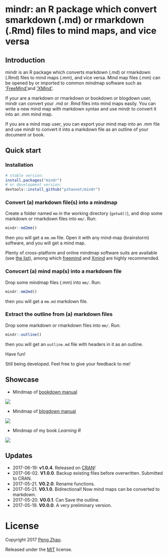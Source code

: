 # mindr: an R package which convert smarkdown (.md) or rmarkdown (.Rmd) files to mind maps, and vice versa


## Introduction

mindr is an R package which converts markdown (.md) or rmarkdown (.Rmd) files to mind maps (.mm), and vice versa. Mind map files (.mm) can be opened by or imported to common mindmap software such as ['FreeMind'](http://freemind.sourceforge.net/wiki/index.php/Main_Page)and ['XMind'](http://www.xmind.net).

If your are a markdown or  rmarkdown or bookdown or blogdown user, mindr can convert your .md or .Rmd files into mind maps easily. You can write a new mind map with markdown syntax and use mindr to convert it into an .mm mind map.

If you are a mind map user, you can export your mind map into an .mm file and use mindr to convert it into a markdown file as an outline of your document or book.

## Quick start

### Installation

```R
# stable version:
install.packages("mindr")
# or development version:
devtools::install_github("pzhaonet/mindr")
```

### Convert (a) markdown file(s) into a mindmap 

Create a folder named `mm` in the working directory (`getwd()`), and drop some markdown or rmarkdown files into `mm/`. Run: 

```R
mindr::md2mm()
```

then you will get a `mm.mm` file. Open it with any mind-map (brainstorm) software, and you will get a mind map.

Plenty of cross-platform and online mindmap software suits are available (see [the list](https://en.wikipedia.org/wiki/List_of_concept-_and_mind-mapping_software)), among which [freemind](http://freemind.sourceforge.net/wiki/index.php/Download) and [Xmind](http://www.xmind.net/download/win/) are highly recommended.

### Convcert (a) mind map(s) into a markdown file 

Drop some mindmap files (.mm) into `mm/`. Run: 

```R
mindr::mm2md()
```

then you will get a `mm.md` markdown file.

### Extract the outline from (a) markdown files

Drop some markdown or rmarkdown files into `mm/`. Run: 

```R
mindr::outline()
```

then you will get an `outline.md` file with headers in it as an outline.


Have fun!

Still being developed. Feel free to give your feedback to me!

## Showcase

- Mindmap of [bookdown manual](https://github.com/rstudio/bookdown/tree/master/inst/examples)

![](https://raw.githubusercontent.com/pzhaonet/mindr/master/showcase/mindr_bookdown.jpeg)

- Mindmap of [blogdown manual](https://github.com/rstudio/blogdown/tree/master/docs)

![](https://raw.githubusercontent.com/pzhaonet/mindr/master/showcase/mindr_blogdown.jpg)

- Mindmap of my book *Learning R*

![](https://raw.githubusercontent.com/pzhaonet/mindr/master/showcase/mindr_xuer.jpg)

## Updates

- 2017-06-19: **v1.0.4**. Released on [CRAN](https://cran.r-project.org/web/packages/mindr)!
- 2017-06-02. **V1.0.0**. Backup existing files before overwritten. Submitted to CRAN.
- 2017-05-21. **V0.2.0**. Rename functions.
- 2017-05-21. **V0.1.0**. Bidirectional! Now mind maps can be converted to markdown.
- 2017-05-20. **V0.0.1**. Can Save the outline.
- 2017-05-19. **V0.0.0**. A very preliminary version.

# License

Copyright 2017 [Peng Zhao](http://pzhao.org).

Released under the [MIT](https://github.com/pzhaonet/bookdown-plus/blob/master/LICENSE.md) license.

